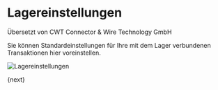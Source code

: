 # Lagereinstellungen

<span class="text-muted contributed-by">Übersetzt von CWT Connector & Wire Technology GmbH</span> 

Sie können Standardeinstellungen für Ihre mit dem Lager verbundenen Transaktionen hier voreinstellen.

<img class="screenshot" alt="Lagereinstellungen" src="{{docs_base_url}}/assets/img/stock/stock-settings.png">

{next}
